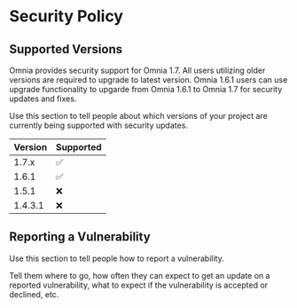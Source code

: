 # Security Policy

## Supported Versions

Omnia provides security support for Omnia 1.7. All users utilizing older versions are required to upgrade to latest version.
Omnia 1.6.1 users can use upgrade functionality to upgarde from Omnia 1.6.1 to Omnia 1.7 for security updates and fixes. 

Use this section to tell people about which versions of your project are
currently being supported with security updates.

| Version | Supported          |
| ------- | ------------------ |
| 1.7.x   | :white_check_mark: |
| 1.6.1   | :white_check_mark: |
| 1.5.1   | :x:                |
| 1.4.3.1 | :x:                |


## Reporting a Vulnerability

Use this section to tell people how to report a vulnerability.

Tell them where to go, how often they can expect to get an update on a
reported vulnerability, what to expect if the vulnerability is accepted or
declined, etc.
